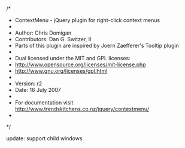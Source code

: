 /*
 * ContextMenu - jQuery plugin for right-click context menus
 *
 * Author: Chris Domigan
 * Contributors: Dan G. Switzer, II
 * Parts of this plugin are inspired by Joern Zaefferer's Tooltip plugin
 *
 * Dual licensed under the MIT and GPL licenses:
 *   http://www.opensource.org/licenses/mit-license.php
 *   http://www.gnu.org/licenses/gpl.html
 *
 * Version: r2
 * Date: 16 July 2007
 *
 * For documentation visit http://www.trendskitchens.co.nz/jquery/contextmenu/
 *
 */
 
 update: support child windows